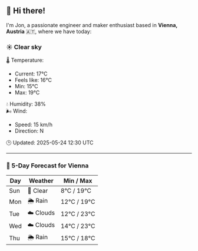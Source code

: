 ## 👋 Hi there!

I'm Jon, a passionate engineer and maker enthusiast based in **Vienna, Austria** 🇦🇹, where we have today:

### ☀️ Clear sky 

🌡️ Temperature: 
* Current: 17°C
* Feels like: 16°C
* Min: 15°C 
* Max: 19°C  

💧 Humidity: 38%  
🌬️ Wind: 
* Speed: 15 km/h 
* Direction: N  

🕒 Updated: 2025-05-24 12:30 UTC

---

### 📅 5-Day Forecast for Vienna

| Day | Weather | Min / Max |
|-----|---------|------------|
| Sun | 🌙 Clear | 8°C / 19°C |
| Mon | 🌦️ Rain | 12°C / 19°C |
| Tue | ☁️ Clouds | 12°C / 23°C |
| Wed | ☁️ Clouds | 14°C / 23°C |
| Thu | 🌦️ Rain | 15°C / 18°C |

